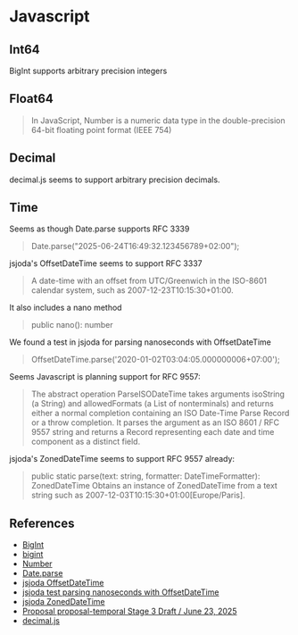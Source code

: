 # Javascript

## Int64

BigInt supports arbitrary precision integers

## Float64

> In JavaScript, Number is a numeric data type in the double-precision 64-bit floating point format (IEEE 754)

## Decimal

decimal.js seems to support arbitrary precision decimals.

## Time

Seems as though Date.parse supports RFC 3339

> Date.parse("2025-06-24T16:49:32.123456789+02:00");

jsjoda's OffsetDateTime seems to support RFC 3337

> A date-time with an offset from UTC/Greenwich in the ISO-8601 calendar system, such as 2007-12-23T10:15:30+01:00.

It also includes a nano method

> public nano(): number

We found a test in jsjoda for parsing nanoseconds with OffsetDateTime

> OffsetDateTime.parse('2020-01-02T03:04:05.000000006+07:00');

Seems Javascript is planning support for RFC 9557:

> The abstract operation ParseISODateTime takes arguments isoString (a String) and allowedFormats (a List of nonterminals) and returns either a normal completion containing an ISO Date-Time Parse Record or a throw completion. It parses the argument as an ISO 8601 / RFC 9557 string and returns a Record representing each date and time component as a distinct field.

jsjoda's ZonedDateTime seems to support RFC 9557 already:

> public static parse(text: string, formatter: DateTimeFormatter): ZonedDateTime Obtains an instance of ZonedDateTime from a text string such as 2007-12-03T10:15:30+01:00[Europe/Paris].

## References

* [BigInt](https://developer.mozilla.org/en-US/docs/Web/JavaScript/Reference/Global_Objects/BigInt)
* [bigint](https://developer.mozilla.org/en-US/docs/Glossary/BigInt)
* [Number](https://developer.mozilla.org/en-US/docs/Glossary/Number)
* [Date.parse](https://developer.mozilla.org/en-US/docs/Web/JavaScript/Reference/Global_Objects/Date/parse)
* [jsjoda OffsetDateTime](https://js-joda.github.io/js-joda/class/packages/core/src/OffsetDateTime.js~OffsetDateTime.html)
* [jsjoda test parsing nanoseconds with OffsetDateTime](https://github.com/js-joda/js-joda/blob/52de68e9fe4e51b2191a2d2ebfe187bee8b9fdc8/packages/core/test/OffsetDateTimeTest.js#L265)
* [jsjoda ZonedDateTime](https://js-joda.github.io/js-joda/class/packages/core/src/ZonedDateTime.js~ZonedDateTime.html)
* [Proposal proposal-temporal Stage 3 Draft / June 23, 2025](https://tc39.es/proposal-temporal/#sec-temporal-parseisodatetime)
* [decimal.js](https://github.com/MikeMcl/decimal.js)